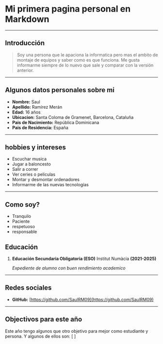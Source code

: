 # Mi primera pagina personal en Markdown
---
## Introducción
> Soy una persona que le apaciona la informatica pero mas el ambito de montaje de equipos y saber como es que funciona. Me gusta informarme siempre de lo nuevo que sale y comparar con la versión anterior.
___
## Algunos datos personales sobre mi
- **Nombre:** Saul
- **Apellido:** Ramírez Merán
- **Edad:** 16 años
- **Ubicacion:** Santa Coloma de Gramenet, Barcelona, Cataluña
- **Pais de Nacimiento:** República Dominicana
- **Pais de Residencia:** España
 ---
## hobbies y intereses
- Escuchar musica
- Jugar a baloncesto
- Salir a correr
- Ver ceries o peliculas
- Montar y desmontar ordenadores
- Informarme de las nuevas tecnologías
---
## Como soy?
- Tranquilo
- Paciente
- respetuoso
- responsable
## Educación
1. **Educación Secundaria Obligatoria (ESO)**
   Institut Numàcia **(2021-2025)**

    *Expediente de alumno con buen rendimiento academico*
---
## Redes sociales
- **GitHub:** [https://github.com/SaulRM09](https://github.com/SaulRM09)
---
## Objectivos para este año
Este año tengo algunos que otro objetivo para mejor como estudiante y persona. Y algunos de ellos son:
[ ]
